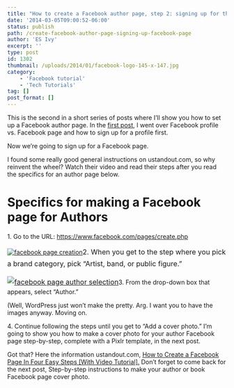 ```yaml
---
title: "How to create a Facebook author page, step 2: signing up for the Facebook page"
date: '2014-03-05T09:00:52-06:00'
status: publish
path: /create-facebook-author-page-signing-up-facebook-page
author: 'ES Ivy'
excerpt: ''
type: post
id: 1302
thumbnail: /uploads/2014/01/facebook-logo-145-x-147.jpg
category:
    - 'Facebook tutorial'
    - 'Tech Tutorials'
tag: []
post_format: []
---
```

This is the second in a short series of posts where I’ll show you how to set up a Facebook author page. In the [first post](http://192.168.1.34:4945/web-tutorials/how-to-create-facebook-author-page "how to create a facebook author page"), I went over Facebook profile vs. Facebook page and how to sign up for a profile first.

Now we’re going to sign up for a Facebook page.

I found some really good general instructions on ustandout.com, so why reinvent the wheel? Watch their video and read their steps after you read the specifics for an author page below.

Specifics for making a Facebook page for Authors
================================================

1\. Go to the URL: <https://www.facebook.com/pages/create.php>

[![facebook page creation](/uploads/2014/01/facebook-artist.jpg)](http://192.168.1.34:4945/wp-conte/uploads/2014/01/facebook-artist.jpg)<span style="line-height: 1.714285714; font-size: 1rem;">2. When you get to the step where you pick a brand category, pick “Artist, band, or public figure.” </span>

<span style="line-height: 1.714285714; font-size: 1rem;">[![facebook page author selection](/uploads/2014/01/facebook-author.jpg)](http://192.168.1.34:4945/wp-conte/uploads/2014/01/facebook-author.jpg)</span>3. From the drop-down box that appears, select “Author.”

(Well, WordPress just won’t make the pretty. Arg. I want you to have the images anyway. Moving on.

4\. Continue following the steps until you get to “Add a cover photo.” I’m going to show you how to make a cover photo for your author Facebook page step-by-step, complete with a Pixlr template, in the next post.

Got that? Here the information ustandout.com, [How to Create a Facebook Page In Four Easy Steps \[With Video Tutorial\].](http://ustandout.com/facebook/how-to-create-a-facebook-page-in-four-easy-steps "create a facebook page") Don’t forget to come back for the next post, Step-by-step instructions to make your author or book Facebook page cover photo.